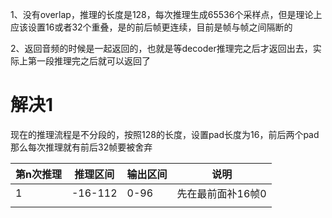 1、没有overlap，推理的长度是128，每次推理生成65536个采样点，但是理论上应该设置16或者32个重叠，是的前后帧更连续，目前是帧与帧之间隔断的

2、返回音频的时候是一起返回的，也就是等decoder推理完之后才返回出去，实际上第一段推理完之后就可以返回了



# 解决1
现在的推理流程是不分段的，按照128的长度，设置pad长度为16，前后两个pad那么每次推理就有前后32帧要被舍弃


| 第n次推理 | 推理区间    | 输出区间 | 说明         |
| ----- | ------- | ---- | ---------- |
| 1     | -16-112 | 0-96 | 先在最前面补16帧0 |
|       |         |      |            |
